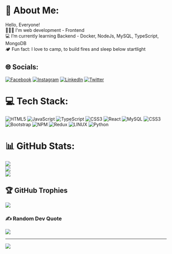 # 💫 About Me:
Hello, Everyone!<br> 🧑🏽‍💻 I'm  web development - Frontend<br> 💻 I’m currently learning Backend - Docker, NodeJs, MySQL, TypeScript, MongoDB<br> 🏕️ Fun fact: I love to camp, to build fires and sleep below startlight


## 🌐 Socials:
[![Facebook](https://img.shields.io/badge/Facebook-%231877F2.svg?logo=Facebook&logoColor=white)](https://facebook.com/thiago.manhaes.900) [![Instagram](https://img.shields.io/badge/Instagram-%23E4405F.svg?logo=Instagram&logoColor=white)](https://instagram.com/othiagomanhaes) [![LinkedIn](https://img.shields.io/badge/LinkedIn-%230077B5.svg?logo=linkedin&logoColor=white)](https://linkedin.com/in/othiagomanhaes) [![Twitter](https://img.shields.io/badge/Twitter-%231DA1F2.svg?logo=Twitter&logoColor=white)](https://twitter.com/othiagomanhaes) 

# 💻 Tech Stack:
![HTML5](https://img.shields.io/badge/html5-%23E34F26.svg?style=for-the-badge&logo=html5&logoColor=white) ![JavaScript](https://img.shields.io/badge/javascript-%23323330.svg?style=for-the-badge&logo=javascript&logoColor=%23F7DF1E) ![TypeScript](https://img.shields.io/badge/typescript-%23007ACC.svg?style=for-the-badge&logo=typescript&logoColor=white) ![CSS3](https://img.shields.io/badge/css3-%231572B6.svg?style=for-the-badge&logo=css3&logoColor=white) ![React](https://img.shields.io/badge/react-%2320232a.svg?style=for-the-badge&logo=react&logoColor=%2361DAFB) ![MySQL](https://img.shields.io/badge/mysql-%2300f.svg?style=for-the-badge&logo=mysql&logoColor=white) ![CSS3](https://img.shields.io/badge/css3-%231572B6.svg?style=for-the-badge&logo=css3&logoColor=white) ![Bootstrap](https://img.shields.io/badge/bootstrap-%23563D7C.svg?style=for-the-badge&logo=bootstrap&logoColor=white) ![NPM](https://img.shields.io/badge/NPM-%23000000.svg?style=for-the-badge&logo=npm&logoColor=white) ![Redux](https://img.shields.io/badge/redux-%23593d88.svg?style=for-the-badge&logo=redux&logoColor=white) ![LINUX](https://img.shields.io/badge/Linux-FCC624?style=for-the-badge&logo=linux&logoColor=black) ![Python](https://img.shields.io/badge/python-3670A0?style=for-the-badge&logo=python&logoColor=ffdd54)
# 📊 GitHub Stats:
![](https://github-readme-stats.vercel.app/api?username=othiagomanhaes&theme=dark&hide_border=false&include_all_commits=false&count_private=false)<br/>
![](https://github-readme-streak-stats.herokuapp.com/?user=othiagomanhaes&theme=dark&hide_border=false)<br/>
![](https://github-readme-stats.vercel.app/api/top-langs/?username=othiagomanhaes&theme=dark&hide_border=false&include_all_commits=false&count_private=false&layout=compact)

## 🏆 GitHub Trophies
![](https://github-profile-trophy.vercel.app/?username=othiagomanhaes&theme=radical&no-frame=false&no-bg=true&margin-w=4)

### ✍️ Random Dev Quote
![](https://quotes-github-readme.vercel.app/api?type=horizontal&theme=radical)

---
[![](https://visitcount.itsvg.in/api?id=othiagomanhaes&icon=0&color=0)](https://visitcount.itsvg.in)

<!-- Proudly created with GPRM ( https://gprm.itsvg.in ) -->
